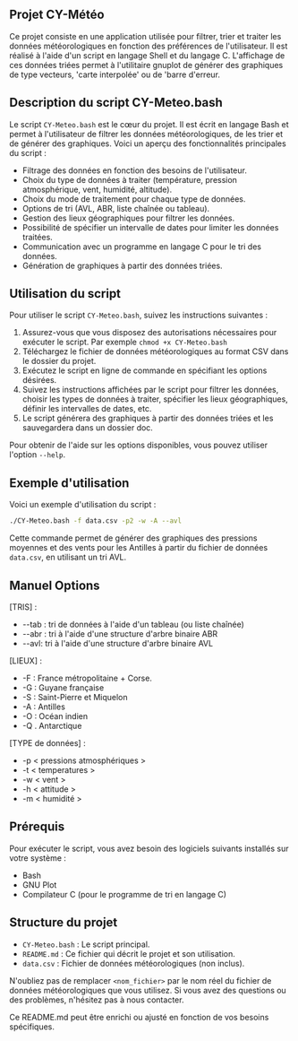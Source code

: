 ## Projet CY-Météo

Ce projet consiste en une application utilisée pour filtrer, trier et traiter les données météorologiques en fonction des préférences de l'utilisateur.
Il est réalisé à l'aide d'un script en langage Shell et du langage C.
L'affichage de ces données triées permet à l'utilitaire gnuplot de générer des graphiques de type vecteurs, 'carte interpolée' ou de 'barre d'erreur.

## Description du script CY-Meteo.bash

Le script `CY-Meteo.bash` est le cœur du projet. Il est écrit en langage Bash et permet à l'utilisateur de filtrer les données météorologiques, de les trier et de générer des graphiques. Voici un aperçu des fonctionnalités principales du script :

- Filtrage des données en fonction des besoins de l'utilisateur.
- Choix du type de données à traiter (température, pression atmosphérique, vent, humidité, altitude).
- Choix du mode de traitement pour chaque type de données.
- Options de tri (AVL, ABR, liste chaînée ou tableau).
- Gestion des lieux géographiques pour filtrer les données.
- Possibilité de spécifier un intervalle de dates pour limiter les données traitées.
- Communication avec un programme en langage C pour le tri des données.
- Génération de graphiques à partir des données triées.

## Utilisation du script

Pour utiliser le script `CY-Meteo.bash`, suivez les instructions suivantes :

1. Assurez-vous que vous disposez des autorisations nécessaires pour exécuter le script. Par exemple `chmod +x CY-Meteo.bash`
2. Téléchargez le fichier de données météorologiques au format CSV dans le dossier du projet.
3. Exécutez le script en ligne de commande en spécifiant les options désirées.
4. Suivez les instructions affichées par le script pour filtrer les données, choisir les types de données à traiter, spécifier les lieux géographiques, définir les intervalles de dates, etc.
5. Le script générera des graphiques à partir des données triées et les sauvegardera dans un dossier doc.

Pour obtenir de l'aide sur les options disponibles, vous pouvez utiliser l'option `--help`.

## Exemple d'utilisation

Voici un exemple d'utilisation du script :
```bash
./CY-Meteo.bash -f data.csv -p2 -w -A --avl
```
Cette commande permet de générer des graphiques des pressions moyennes et des vents pour les Antilles à partir du fichier de données `data.csv`, en utilisant un tri AVL.

## Manuel Options

[TRIS] : 

- --tab : tri de données à l'aide d'un tableau (ou liste chaînée) 
- --abr : tri à l'aide d'une structure d'arbre binaire ABR 
- --avl:  tri à l'aide d'une structure d'arbre binaire AVL

[LIEUX] : 

- -F : France métropolitaine + Corse.
- -G : Guyane française
- -S : Saint-Pierre et Miquelon
- -A : Antilles
- -O : Océan indien
- -Q . Antarctique

[TYPE de données] :

- -p < pressions atmosphériques >
- -t < temperatures >
- -w < vent > 
- -h < attitude >
- -m < humidité >

## Prérequis

Pour exécuter le script, vous avez besoin des logiciels suivants installés sur votre système :

- Bash
- GNU Plot
- Compilateur C (pour le programme de tri en langage C)

## Structure du projet

- `CY-Meteo.bash` : Le script principal.
- `README.md` : Ce fichier qui décrit le projet et son utilisation.
- `data.csv` : Fichier de données météorologiques (non inclus).

N'oubliez pas de remplacer `<nom_fichier>` par le nom réel du fichier de données météorologiques que vous utilisez. Si vous avez des questions ou des problèmes, n'hésitez pas à nous contacter.

Ce README.md peut être enrichi ou ajusté en fonction de vos besoins spécifiques.
  

